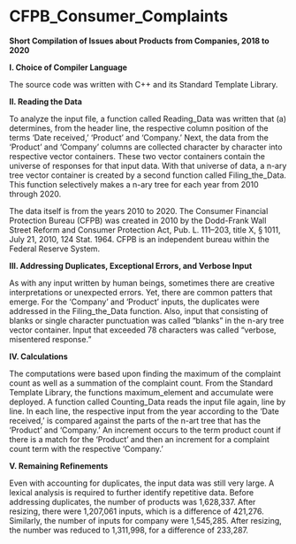 # CFPB_Consumer_Complaints
**Short Compilation of Issues about Products from Companies, 2018 to 2020**


**I. Choice of Compiler Language**

   The source code was written with C++ and its Standard Template Library.


**II. Reading the Data**

   To analyze the input file, a function called Reading_Data was written that (a) determines, from the header line, the respective column position of the terms ‘Date received,’ ‘Product’ and ‘Company.’ Next, the data from the ‘Product’ and ‘Company’ columns are collected character by character into respective vector containers. These two vector containers contain the universe of responses for that input data. With that universe of data, a n-ary tree vector container is created by a second function called Filing_the_Data. This function selectively makes a n-ary tree for each year from 2010 through 2020. 

   The data itself is from the years 2010 to 2020. The Consumer Financial Protection Bureau (CFPB) was created in 2010 by the Dodd-Frank Wall Street Reform and Consumer Protection Act, Pub. L. 111–203, title X, § 1011, July 21, 2010, 124 Stat. 1964. CFPB is an independent bureau within the Federal Reserve System.


**III. Addressing Duplicates, Exceptional Errors, and Verbose Input**

   As with any input written by human beings, sometimes there are creative interpretations or unexpected errors. Yet, there are common patters that emerge. For the ‘Company’ and ‘Product’ inputs, the duplicates were addressed in the Filing_the_Data function. Also, input that consisting of blanks or single character punctuation was called “blanks” in the n-ary tree vector container. Input that exceeded  78 characters was called “verbose, misentered response.”

**IV. Calculations**

   The computations were based upon finding the maximum of the complaint count as well as a summation of the complaint count. From the Standard Template Library, the functions maximum_element and accumulate were deployed. A function called Counting_Data reads the input file again, line by line. In each line, the respective input from the year according to the ‘Date received,’ is compared against the parts of the n-art tree that has the ‘Product’ and ‘Company.’ An increment occurs to the term product count if there is a match for the ‘Product’ and then an increment for a complaint count term with the respective ‘Company.’

**V. Remaining Refinements**

   Even with accounting for duplicates, the input data was still very large. A lexical analysis is required to further identify repetitive data. Before addressing duplicates, the number of products was 1,628,337. After resizing, there were 1,207,061 inputs, which is a difference of 421,276. Similarly, the number of inputs for company were 1,545,285. After resizing, the number was reduced to 1,311,998, for a difference of 233,287.
